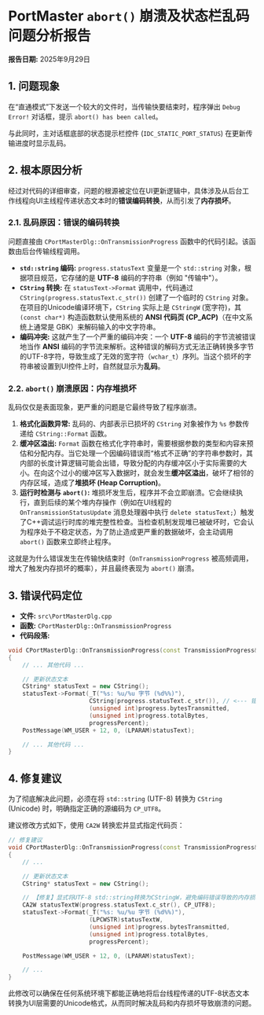 # PortMaster `abort()` 崩溃及状态栏乱码问题分析报告

**报告日期:** 2025年9月29日

## 1. 问题现象

在“直通模式”下发送一个较大的文件时，当传输快要结束时，程序弹出 `Debug Error!` 对话框，提示 `abort() has been called`。

与此同时，主对话框底部的状态提示栏控件 (`IDC_STATIC_PORT_STATUS`) 在更新传输进度时显示乱码。

## 2. 根本原因分析

经过对代码的详细审查，问题的根源被定位在UI更新逻辑中，具体涉及从后台工作线程向UI主线程传递状态文本时的**错误编码转换**，从而引发了**内存损坏**。

### 2.1. 乱码原因：错误的编码转换

问题直接由 `CPortMasterDlg::OnTransmissionProgress` 函数中的代码引起。该函数由后台传输线程调用。

- **`std::string` 编码:** `progress.statusText` 变量是一个 `std::string` 对象，根据项目规范，它存储的是 **UTF-8** 编码的字符串（例如 "传输中"）。
- **`CString` 转换:** 在 `statusText->Format` 调用中，代码通过 `CString(progress.statusText.c_str())` 创建了一个临时的 `CString` 对象。在项目的Unicode编译环境下，`CString` 实际上是 `CStringW` (宽字符)，其 `(const char*)` 构造函数默认使用系统的 **ANSI 代码页 (CP_ACP)**（在中文系统上通常是 GBK）来解码输入的中文字符串。
- **编码冲突:** 这就产生了一个严重的编码冲突：一个 **UTF-8** 编码的字节流被错误地当作 **ANSI** 编码的字节流来解析。这种错误的解码方式无法正确转换多字节的UTF-8字符，导致生成了无效的宽字符（`wchar_t`）序列。当这个损坏的字符串被设置到UI控件上时，自然就显示为**乱码**。

### 2.2. `abort()` 崩溃原因：内存堆损坏

乱码仅仅是表面现象，更严重的问题是它最终导致了程序崩溃。

1.  **格式化函数异常:** 乱码的、内部表示已损坏的 `CString` 对象被作为 `%s` 参数传递给 `CString::Format` 函数。
2.  **缓冲区溢出:** `Format` 函数在格式化字符串时，需要根据参数的类型和内容来预估和分配内存。当它处理一个因编码错误而“格式不正确”的字符串参数时，其内部的长度计算逻辑可能会出错，导致分配的内存缓冲区小于实际需要的大小。在向这个过小的缓冲区写入数据时，就会发生**缓冲区溢出**，破坏了相邻的内存区域，造成了**堆损坏 (Heap Corruption)**。
3.  **运行时检测与 `abort()`:** 堆损坏发生后，程序并不会立即崩溃。它会继续执行，直到后续的某个堆内存操作（例如在UI线程的 `OnTransmissionStatusUpdate` 消息处理器中执行 `delete statusText;`）触发了C++调试运行时库的堆完整性检查。当检查机制发现堆已被破坏时，它会认为程序处于不稳定状态，为了防止造成更严重的数据破坏，会主动调用 `abort()` 函数来立即终止程序。

这就是为什么错误发生在传输快结束时（`OnTransmissionProgress` 被高频调用，增大了触发内存损坏的概率），并且最终表现为 `abort()` 崩溃。

## 3. 错误代码定位

- **文件:** `src\PortMasterDlg.cpp`
- **函数:** `CPortMasterDlg::OnTransmissionProgress`
- **代码段落:**

```cpp
void CPortMasterDlg::OnTransmissionProgress(const TransmissionProgress& progress)
{
	// ... 其他代码 ...

	// 更新状态文本
	CString* statusText = new CString();
	statusText->Format(_T("%s: %u/%u 字节 (%d%%)"),
					   CString(progress.statusText.c_str()), // <--- 错误的编码转换发生在此处
					   (unsigned int)progress.bytesTransmitted,
					   (unsigned int)progress.totalBytes,
					   progressPercent);
	PostMessage(WM_USER + 12, 0, (LPARAM)statusText);

	// ... 其他代码 ...
}
```

## 4. 修复建议

为了彻底解决此问题，必须在将 `std::string` (UTF-8) 转换为 `CString` (Unicode) 时，明确指定正确的源编码为 `CP_UTF8`。

建议修改方式如下，使用 `CA2W` 转换宏并显式指定代码页：

```cpp
// 修复建议
void CPortMasterDlg::OnTransmissionProgress(const TransmissionProgress& progress)
{
	// ...

	// 更新状态文本
	CString* statusText = new CString();

	// 【修复】显式将UTF-8 std::string转换为CStringW，避免编码错误导致的内存损坏
	CA2W statusTextW(progress.statusText.c_str(), CP_UTF8);
	statusText->Format(_T("%s: %u/%u 字节 (%d%%)"),
					   (LPCWSTR)statusTextW,
					   (unsigned int)progress.bytesTransmitted,
					   (unsigned int)progress.totalBytes,
					   progressPercent);

	PostMessage(WM_USER + 12, 0, (LPARAM)statusText);

	// ...
}
```
此修改可以确保在任何系统环境下都能正确地将后台线程传递的UTF-8状态文本转换为UI层需要的Unicode格式，从而同时解决乱码和内存损坏导致崩溃的问题。
